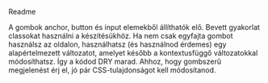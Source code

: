 Readme

A gombok anchor, button és input elemekből állíthatók elő.
Bevett gyakorlat classokat használni a készítésükhöz.
Ha nem csak egyfajta gombot használsz az oldalon, használhatsz (és használnod érdemes) egy alapértelmezett változatot, amelyet később a kontextusfüggő változatokkal módosíthatsz. Így a kódod DRY marad.
Ahhoz, hogy gombszerű megjelenést érj el, jó pár CSS-tulajdonságot kell módosítanod.